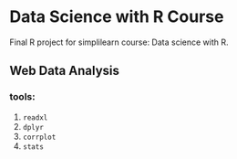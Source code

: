 # Data Science with R Course

Final R project for simplilearn course: Data science with R.

## Web Data Analysis
  

### tools:
  1. `readxl`
  2. `dplyr`
  3. `corrplot`
  4. `stats`
